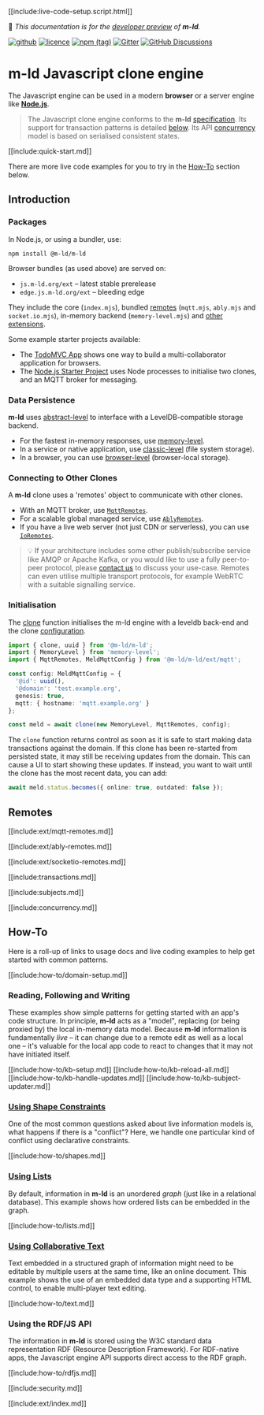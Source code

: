 [[include:live-code-setup.script.html]]

🚧 *This documentation is for
the [developer preview](http://m-ld.org/#developer-preview) of **m-ld**.*

[![github](https://img.shields.io/badge/m--ld-m--ld--js-red?logo=github)](https://github.com/m-ld/m-ld-js)
[![licence](https://img.shields.io/github/license/m-ld/m-ld-js)](https://github.com/m-ld/m-ld-js/blob/master/LICENSE)
[![npm (tag)](https://img.shields.io/npm/v/@m-ld/m-ld)](https://www.npmjs.com/package/@m-ld/m-ld)
[![Gitter](https://img.shields.io/gitter/room/m-ld/community)](https://gitter.im/m-ld/community)
[![GitHub Discussions](https://img.shields.io/github/discussions/m-ld/m-ld-spec)](https://github.com/m-ld/m-ld-spec/discussions)

# **m-ld** Javascript clone engine

The Javascript engine can be used in a modern **browser** or a server engine like
[**Node.js**](https://nodejs.org/).

> The Javascript clone engine conforms to the **m-ld**
[specification](http://spec.m-ld.org/). Its support for transaction patterns
> is detailed [below](#transactions). Its API [concurrency](#concurrency) model
> is based on serialised consistent states.

[[include:quick-start.md]]

There are more live code examples for you to try in the [How-To](#how-to) section below.

## Introduction

### Packages

In Node.js, or using a bundler, use:

`npm install @m-ld/m-ld`

Browser bundles (as used above) are served on:
- `js.m-ld.org/ext` – latest stable prerelease
- `edge.js.m-ld.org/ext` – bleeding edge

They include the core (`index.mjs`), bundled [remotes](#remotes) (`mqtt.mjs`, `ably.mjs` and `socket.io.mjs`), in-memory backend (`memory-level.mjs`) and [other extensions](#extensions).

Some example starter projects available:

- The [TodoMVC App](https://github.com/m-ld/m-ld-web-starter) shows one way to build a multi-collaborator application for browsers.
- The [Node.js Starter Project](https://github.com/m-ld/m-ld-nodejs-starter) uses Node processes to initialise two clones, and an MQTT broker for messaging.

### Data Persistence

**m-ld** uses [abstract-level](https://github.com/Level/abstract-level) to interface with a LevelDB-compatible storage backend.

- For the fastest in-memory responses, use [memory-level](https://github.com/Level/memory-level).
- In a service or native application, use [classic-level](https://github.com/Level/classic-level) (file system storage).
- In a browser, you can use [browser-level](https://github.com/Level/browser-level) (browser-local storage).

### Connecting to Other Clones

A **m-ld** clone uses a 'remotes' object to communicate with other clones.

- With an MQTT broker, use [`MqttRemotes`](#mqtt-remotes).
- For a scalable global managed service, use [`AblyRemotes`](#ably-remotes).
- If you have a live web server (not just CDN or serverless), you can use
  [`IoRemotes`](#socketio-remotes).

> 💡 If your architecture includes some other publish/subscribe service like AMQP or Apache Kafka, or you would like to use a fully peer-to-peer protocol, please [contact&nbsp;us](https://m-ld.org/hello/) to discuss your use-case. Remotes can even utilise multiple transport protocols, for example WebRTC with a suitable signalling service.

### Initialisation

The [clone](#clone) function initialises the m-ld engine with a leveldb back-end
and the clone [configuration](interfaces/meldconfig.html).

```typescript
import { clone, uuid } from '@m-ld/m-ld';
import { MemoryLevel } from 'memory-level';
import { MqttRemotes, MeldMqttConfig } from '@m-ld/m-ld/ext/mqtt';

const config: MeldMqttConfig = {
  '@id': uuid(),
  '@domain': 'test.example.org',
  genesis: true,
  mqtt: { hostname: 'mqtt.example.org' }
};

const meld = await clone(new MemoryLevel, MqttRemotes, config);
```

The `clone` function returns control as soon as it is safe to start making data transactions against the domain. If this clone has been re-started from persisted state, it may still be receiving updates from the domain. This can cause a UI to start showing these updates. If instead, you want to wait until the clone has the most recent data, you can add:

```typescript
await meld.status.becomes({ online: true, outdated: false });
```

## Remotes

[[include:ext/mqtt-remotes.md]]

[[include:ext/ably-remotes.md]]

[[include:ext/socketio-remotes.md]]

[[include:transactions.md]]

[[include:subjects.md]]

[[include:concurrency.md]]

## How-To

Here is a roll-up of links to usage docs and live coding examples to help get started with common patterns.

[[include:how-to/domain-setup.md]]

### Reading, Following and Writing

These examples show simple patterns for getting started with an app's code structure. In principle, **m-ld** acts as a "model", replacing (or being proxied by) the local in-memory data model. Because **m-ld** information is fundamentally _live_ – it can change due to a remote edit as well as a local one – it's valuable for the local app code to react to changes that it may not have initiated itself.

[[include:how-to/kb-setup.md]]
[[include:how-to/kb-reload-all.md]]
[[include:how-to/kb-handle-updates.md]]
[[include:how-to/kb-subject-updater.md]]

### [Using Shape Constraints](classes/shapeconstrained.html)

One of the most common questions asked about live information models is, what happens if there is a "conflict"? Here, we handle one particular kind of conflict using declarative constraints.

[[include:how-to/shapes.md]]

### [Using Lists](interfaces/List.html)

By default, information in **m-ld** is an unordered _graph_ (just like in a relational database). This example shows how ordered lists can be embedded in the graph.

[[include:how-to/lists.md]]

### [Using Collaborative Text](classes/tseqtext.html)

Text embedded in a structured graph of information might need to be editable by multiple users at the same time, like an online document. This example shows the use of an embedded data type and a supporting HTML control, to enable multi-player text editing.

[[include:how-to/text.md]]

### Using the RDF/JS API

The information in **m-ld** is stored using the W3C standard data representation RDF (Resource Description Framework). For RDF-native apps, the Javascript engine API supports direct access to the RDF graph.

[[include:how-to/rdfjs.md]]

[[include:security.md]]

[[include:ext/index.md]]
